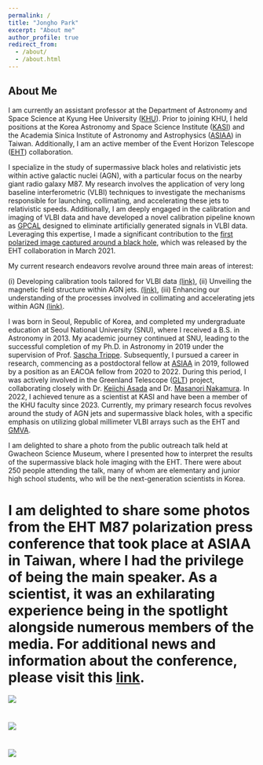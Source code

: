 ```yaml
---
permalink: /
title: "Jongho Park"
excerpt: "About me"
author_profile: true
redirect_from: 
  - /about/
  - /about.html
---
```


## About Me

I am currently an assistant professor at the Department of Astronomy and Space Science at Kyung Hee University ([KHU](https://space.khu.ac.kr/space/user/main/view.do)). Prior to joining KHU, I held positions at the Korea Astronomy and Space Science Institute ([KASI](https://www.kasi.re.kr/eng/index)) and the Academia Sinica Institute of Astronomy and Astrophysics ([ASIAA](http://www.asiaa.sinica.edu.tw/)) in Taiwan. Additionally, I am an active member of the Event Horizon Telescope ([EHT](https://eventhorizontelescope.org/)) collaboration.

I specialize in the study of supermassive black holes and relativistic jets within active galactic nuclei (AGN), with a particular focus on the nearby giant radio galaxy M87. My research involves the application of very long baseline interferometric (VLBI) techniques to investigate the mechanisms responsible for launching, collimating, and accelerating these jets to relativistic speeds. Additionally, I am deeply engaged in the calibration and imaging of VLBI data and have developed a novel calibration pipeline known as [GPCAL](https://jhparkastro.github.io/software/) designed to eliminate artificially generated signals in VLBI data. Leveraging this expertise, I made a significant contribution to the [first polarized image captured around a black hole](https://ui.adsabs.harvard.edu/abs/2021ApJ...910L..12E/abstract), which was released by the EHT collaboration in March 2021.

My current research endeavors revolve around three main areas of interest:

(i) Developing calibration tools tailored for VLBI data [(link)](https://ui.adsabs.harvard.edu/abs/2021ApJ...906...85P/abstract),
(ii) Unveiling the magnetic field structure within AGN jets. [(link)](https://ui.adsabs.harvard.edu/abs/2019ApJ...871..257P/abstract),
(iii) Enhancing our understanding of the processes involved in collimating and accelerating jets within AGN [(link)](https://ui.adsabs.harvard.edu/abs/2021ApJ...909...76P/abstract).

I was born in Seoul, Republic of Korea, and completed my undergraduate education at Seoul National University (SNU), where I received a B.S. in Astronomy in 2013. My academic journey continued at SNU, leading to the successful completion of my Ph.D. in Astronomy in 2019 under the supervision of Prof. [Sascha Trippe](http://astro.snu.ac.kr/~trippe/). Subsequently, I pursued a career in research, commencing as a postdoctoral fellow at [ASIAA](http://www.asiaa.sinica.edu.tw/) in 2019, followed by a position as an EACOA fellow from 2020 to 2022. During this period, I was actively involved in the Greenland Telescope ([GLT](http://www.asiaa.sinica.edu.tw/project/vlbi.php)) project, collaborating closely with Dr. [Keiichi Asada](http://www.asiaa.sinica.edu.tw/people/cv.php?i=asada) and Dr. [Masanori Nakamura](https://www.asiaa.sinica.edu.tw/people/cv.php?i=nakamura). In 2022, I achieved tenure as a scientist at KASI and have been a member of the KHU faculty since 2023. Currently, my primary research focus revolves around the study of AGN jets and supermassive black holes, with a specific emphasis on utilizing global millimeter VLBI arrays such as the EHT and [GMVA](https://www3.mpifr-bonn.mpg.de/div/vlbi/globalmm/).

I am delighted to share a photo from the public outreach talk held at Gwacheon Science Museum, where I presented how to interpret the results of the supermassive black hole imaging with the EHT. There were about 250 people attending the talk, many of whom are elementary and junior high school students, who will be the next-generation scientists in Korea.

# I am delighted to share some photos from the EHT M87 polarization press conference that took place at ASIAA in Taiwan, where I had the privilege of being the main speaker. As a scientist, it was an exhilarating experience being in the spotlight alongside numerous members of the media. For additional news and information about the conference, please visit this [link](http://www.asiaa.sinica.edu.tw/news/shownews.php?i=c224900c36836fdf6ef50d6963df9c46).

![](http://jhparkastro.github.io/files/gwacheon.jpg)
# ![](http://jhparkastro.github.io/files/press2.resize.jpg)
# ![](http://jhparkastro.github.io/files/press3.jpg)

